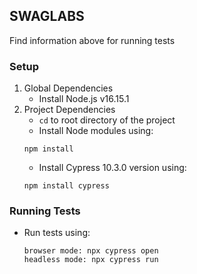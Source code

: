 ## SWAGLABS

Find information above for running tests

### Setup

1. Global Dependencies
   - Install Node.js v16.15.1
2. Project Dependencies
   - `cd` to root directory of the project
   - Install Node modules using:
   ```
   npm install
   ```
   - Install Cypress 10.3.0 version using:
   ```
   npm install cypress
   ```

### Running Tests

- Run tests using:
  ```
  browser mode: npx cypress open
  headless mode: npx cypress run
  ```
